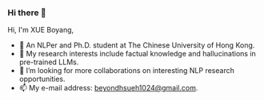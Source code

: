 ### Hi there 👋

Hi, I'm XUE Boyang,  

- 🔭 An NLPer and Ph.D. student at The Chinese University of Hong Kong.
- 🌱 My research interests include factual knowledge and hallucinations in pre-trained LLMs.
- 👯 I’m looking for more collaborations on interesting NLP research opportunities.
- 📫 My e-mail address: beyondhsueh1024@gmail.com.

<!--- 
- 👯 I’m looking to collaborate on ...

- 💬 Ask me about 
- 😄 Pronouns: ...
- ⚡ Fun fact: ...  --->

<!--- ![Visitor Count](https://profile-counter.glitch.me/Christmas/count.svg)

[![Top Langs](https://github-readme-stats.vercel.app/api/top-langs/?username=Christmas)](https://github.com/Christmas/github-readme-stats)
--->
